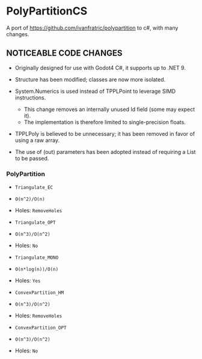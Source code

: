 # PolyPartitionCS
A port of https://github.com/ivanfratric/polypartition to c#, with many changes.

## NOTICEABLE CODE CHANGES

- Originally designed for use with Godot4 C#, it supports up to .NET 9.

- Structure has been modified; classes are now more isolated.

- System.Numerics is used instead of TPPLPoint to leverage SIMD instructions.
  - This change removes an internally unused Id field (some may expect it).
  - The implementation is therefore limited to single-precision floats.

- TPPLPoly is believed to be unnecessary; it has been removed in favor of using a raw array.

- The use of (out) parameters has been adopted instead of requiring a List to be passed.

### PolyPartition

- `Triangulate_EC`
 - `O(n^2)/O(n)`
 - Holes: `RemoveHoles`

- `Triangulate_OPT`
 - `O(n^3)/O(n^2)`
 - Holes: `No`

- `Triangulate_MONO`
 - `O(n*log(n))/O(n)`
 - Holes: `Yes`

- `ConvexPartition_HM`
 - `O(n^3)/O(n^2)`
 - Holes: `RemoveHoles`

- `ConvexPartition_OPT`
 - `O(n^3)/O(n^2)`
 - Holes: `No`
